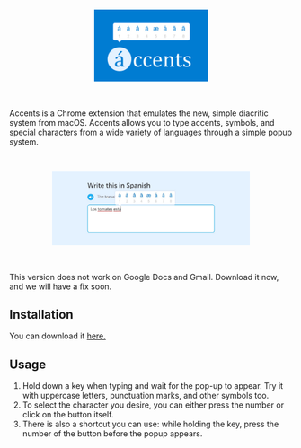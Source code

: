 <br>
<p align="center">
  <img height=40% width=40% src="images/smallTile.jpg">
</p>
<br>

Accents is a Chrome extension that emulates the new, simple diacritic system from macOS. Accents allows you to type accents, symbols, and special characters from a wide variety of languages through a simple popup system.

<br/>
<p align="center">
  <img width=70% height=70% src="images/banner3cropped.jpg">
</p>
<br/>

This version does not work on Google Docs and Gmail. Download it now, and we will have a fix soon. 

## Installation
You can download it [here.](https://chrome.google.com/webstore/detail/accents-spanish-portugues/laiognlohmgkmlfchcclnjnafgeinnpg)

## Usage
1. Hold down a key when typing and wait for the pop-up to appear. Try it with uppercase letters, punctuation marks, and other symbols too.
2. To select the character you desire, you can either press the number or click on the button itself. 
3. There is also a shortcut you can use: while holding the key, press the number of the button before the popup appears.
